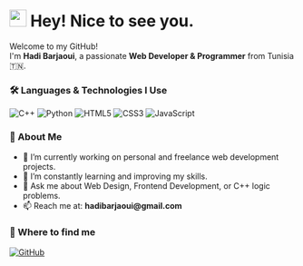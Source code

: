 <h1><img src="https://emojis.slackmojis.com/emojis/images/1531849430/4246/blob-sunglasses.gif" width="30"/> Hey! Nice to see you.</h1>

<p>Welcome to my GitHub! <br/> I'm <b>Hadi Barjaoui</b>, a passionate <b>Web Developer & Programmer</b> from Tunisia 🇹🇳.</p>

<h3>🛠️ Languages & Technologies I Use</h3>
<p>
  <img alt="C++" src="https://img.shields.io/badge/C++-00599C?style=flat-square&logo=c%2b%2b&logoColor=white" />
  <img alt="Python" src="https://img.shields.io/badge/Python-3776AB?style=flat-square&logo=python&logoColor=white" />
  <img alt="HTML5" src="https://img.shields.io/badge/HTML5-E34F26?style=flat-square&logo=html5&logoColor=white" />
  <img alt="CSS3" src="https://img.shields.io/badge/CSS3-1572B6?style=flat-square&logo=css3&logoColor=white" />
  <img alt="JavaScript" src="https://img.shields.io/badge/JavaScript-F7DF1E?style=flat-square&logo=javascript&logoColor=black" />
</p>

<h3>🚀 About Me</h3>
<ul>
  <li>🔭 I’m currently working on personal and freelance web development projects.</li>
  <li>🌱 I’m constantly learning and improving my skills.</li>
  <li>💬 Ask me about Web Design, Frontend Development, or C++ logic problems.</li>
  <li>📫 Reach me at: <b>hadibarjaoui@gmail.com</b></li>
</ul>

<h3>📍 Where to find me</h3>
<p>
  <a href="https://github.com/yourusername" target="_blank">
    <img alt="GitHub" src="https://img.shields.io/badge/GitHub-000?style=for-the-badge&logo=github&logoColor=white" />
  </a>
  <a href="https://linkedin.com/in/yourprofile" target="_blank">
    <img alt="LinkedIn" src="https://img.shields.io/badge/LinkedIn-0077B5?style=for-the-badge&logo=linkedin&l

